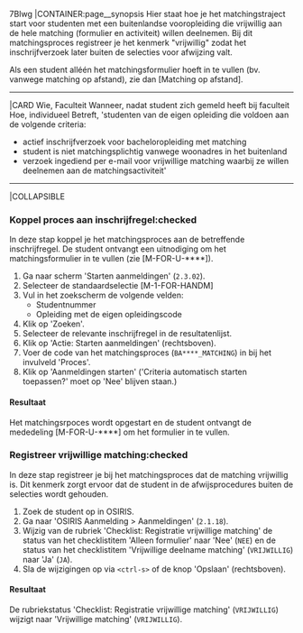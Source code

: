 7BIwg
|CONTAINER:page__synopsis
Hier staat hoe je het matchingstraject start voor studenten met een buitenlandse vooropleiding die vrijwillig aan de hele matching (formulier en activiteit) willen deelnemen.
Bij dit matchingsproces registreer je het kenmerk "vrijwillig" zodat het inschrijfverzoek later buiten de selecties voor afwijzing valt.

Als een student alléén het matchingsformulier hoeft in te vullen (bv. vanwege matching op afstand), zie dan [Matching op afstand].
_____
|CARD
Wie, Faculteit
Wanneer, nadat student zich gemeld heeft bij faculteit
Hoe, individueel
Betreft, 'studenten van de eigen opleiding die voldoen aan de volgende criteria:

* actief inschrijfverzoek voor bacheloropleiding met matching
* student is niet matchingsplichtig vanwege woonadres in het buitenland
* verzoek ingediend per e-mail voor vrijwillige matching waarbij ze willen deelnemen aan de matchingsactiviteit'
_____
|COLLAPSIBLE
### Koppel proces aan inschrijfregel:checked
In deze stap koppel je het matchingsproces aan de betreffende inschrijfregel. De student ontvangt een uitnodiging om het matchingsformulier in te vullen (zie [M-FOR-U-****]).

1. Ga naar scherm 'Starten aanmeldingen' (`2.3.02`).
1. Selecteer de standaardselectie [M-1-FOR-HANDM]
1. Vul in het zoekscherm de volgende velden:
    * Studentnummer
    * Opleiding met de eigen opleidingscode
1. Klik op 'Zoeken'.
1. Selecteer de relevante inschrijfregel in de resultatenlijst.
1. Klik op 'Actie: Starten aanmeldingen' (rechtsboven).
1. Voer de code van het matchingsproces (`BA****_MATCHING`) in bij het invulveld 'Proces'.
1. Klik op 'Aanmeldingen starten' ('Criteria automatisch starten toepassen?' moet op 'Nee' blijven staan.)

#### Resultaat
Het matchingsrpoces wordt opgestart en de student ontvangt de mededeling [M-FOR-U-****] om het formulier in te vullen.

### Registreer vrijwillige matching:checked
In deze stap registreer je bij het matchingsproces dat de matching vrijwillig is. Dit kenmerk zorgt ervoor dat de student in de afwijsprocedures buiten de selecties wordt gehouden.

1. Zoek de student op in OSIRIS.
1. Ga naar 'OSIRIS Aanmelding > Aanmeldingen' (`2.1.18`).
1. Wijzig van de rubriek 'Checklist: Registratie vrijwillige matching' de status van het checklistitem 'Alleen formulier' naar 'Nee' (`NEE`) en de status van het checklistitem 'Vrijwillige deelname matching' (`VRIJWILLIG`) naar 'Ja' (`JA`).
1. Sla de wijzigingen op via `<ctrl-s>` of de knop 'Opslaan' (rechtsboven).

#### Resultaat
De rubriekstatus 'Checklist: Registratie vrijwillige matching' (`VRIJWILLIG`) wijzigt naar 'Vrijwillige matching' (`VRIJWILLIG`).
